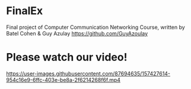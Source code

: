 # FinalEx
Final project of Computer Communication Networking Course, written by Batel Cohen & Guy Azulay
https://github.com/GuyAzoulay

# Please watch our video!


https://user-images.githubusercontent.com/87694635/157427614-954c16e9-6ffc-403e-be8a-2f6214268f6f.mp4




